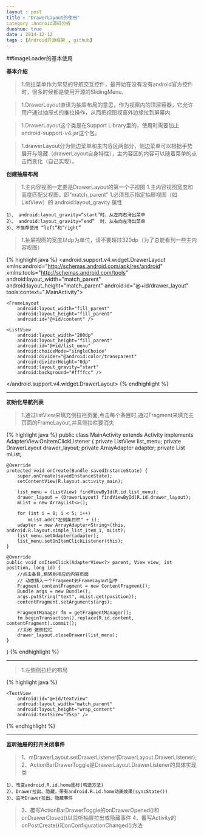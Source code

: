 ```yaml
---
layout : post
title : "DrawerLayout的使用"
category :Android源码分析
duoshuo: true
date : 2014-12-12
tags : [Android开源框架 , github]
---
```



##ImageLoader的基本使用

**基本介绍**

> 1.侧拉菜单作为常见的导航交互控件，最开始在没有没有android官方控件时，很多时候都是使用开源的SlidingMenu.

> 1.DrawerLayout直译为抽屉布局的意思，作为视窗内的顶层容器，它允许用户通过抽屉式的推拉操作，从而把视图视窗外边缘拉到屏幕内.

> 1.DrawerLayout这个类是在Support Library里的，使用时需要加上android-support-v4.jar这个包。

> 1.drawerLayout分为侧边菜单和主内容区两部分，侧边菜单可以根据手势展开与隐藏（drawerLayout自身特性），主内容区的内容可以随着菜单的点击而变化（自己实现）。

<!-- more -->

**创建抽屉布局**

> 1.主内容视图一定要是DrawerLayout的第一个子视图
> 1.主内容视图宽度和高度匹配父视图，即“match_parent”
> 1.必须显示指定抽屉视图（如ListView）的 android:layout_gravity 属性
>
	1）、 android:layout_gravity=“start”时，从左向右滑出菜单
 	2）、 android:layout_gravity=“end”  时，从右向左滑出菜单
	3）、不推荐使用 “left”和“right”

> 1.抽屉视图的宽度以dp为单位，请不要超过320dp（为了总能看到一些主内容视图）

{% highlight java %}
<android.support.v4.widget.DrawerLayout xmlns:android="http://schemas.android.com/apk/res/android"
    xmlns:tools="http://schemas.android.com/tools"
    android:layout_width="match_parent"
    android:layout_height="match_parent"
    android:id="@+id/drawer_layout"
    tools:context=".MainActivity">

    <FrameLayout
        android:layout_width="fill_parent"
        android:layout_height="fill_parent"
        android:id="@+id/content" />

   <!-- android:layout_gravity="start"从左向右滑出菜单
         android:layout_gravity="start"从右向左滑出菜单
   -->
    <ListView
        android:layout_width="200dp"
        android:layout_height="fill_parent"
        android:id="@+id/list_menu"
        android:choiceMode="singleChoice"
        android:divider="@android:color/transparent"
        android:dividerHeight="0dp"
        android:layout_gravity="start"
        android:background="#ffffcc" />
</android.support.v4.widget.DrawerLayout>
{% endhighlight %}

---


**初始化导航列表**

> 1.通过listView来填充侧拉栏页面,点击每个条目时,通过Fragment来填充主页面的FrameLayout,并且侧拉栏要消失

{% highlight java %}
public class MainActivity extends Activity implements AdapterView.OnItemClickListener {
    private ListView list_menu;
    private DrawerLayout drawer_layout;
    private ArrayAdapter adapter;
    private List<String> mList;

    @Override
    protected void onCreate(Bundle savedInstanceState) {
        super.onCreate(savedInstanceState);
        setContentView(R.layout.activity_main);

        list_menu = (ListView) findViewById(R.id.list_menu);
        drawer_layout = (DrawerLayout) findViewById(R.id.drawer_layout);
        mList = new ArrayList<>();

        for (int i = 0; i < 5; i++)
            mList.add("左侧条目栏" + i);
        adapter = new ArrayAdapter<String>(this, android.R.layout.simple_list_item_1, mList);
        list_menu.setAdapter(adapter);
        list_menu.setOnItemClickListener(this);
    }

    @Override
    public void onItemClick(AdapterView<?> parent, View view, int position, long id) {
        //点击条目,跳转到相应的内容页面
        // 动态插入一个Fragment到FrameLayout当中
        Fragment contentFragment = new ContentFragment();
        Bundle args = new Bundle();
        args.putString("text", mList.get(position));
        contentFragment.setArguments(args);

        FragmentManager fm = getFragmentManager();
        fm.beginTransaction().replace(R.id.content, contentFragment).commit();
        //关闭 做侧拉栏
        drawer_layout.closeDrawer(list_menu);
    }
}
{% endhighlight %}

---

> 1.左侧侧拉栏的布局

{% highlight java %}
<?xml version="1.0" encoding="utf-8"?>
<LinearLayout xmlns:android="http://schemas.android.com/apk/res/android"
    android:layout_width="match_parent"
    android:layout_height="match_parent"
    android:orientation="vertical" >

    <TextView
        android:id="@+id/textView"
        android:layout_width="match_parent"
        android:layout_height="wrap_content"
        android:textSize="25sp" />

</LinearLayout>
{% endhighlight %}

---

**监听抽屉的打开关闭事件**

> 1、mDrawerLayout.setDrawerListener(DrawerLayout.DrawerListener);
> 2、ActionBarDrawerToggle是DrawerLayout.DrawerListener的具体实现类
> 
	1）、改变android.R.id.home图标(构造方法)
	2）、Drawer拉出、隐藏，带有android.R.id.home动画效果(syncState())
	3）、监听Drawer拉出、隐藏事件

> 3、覆写ActionBarDrawerToggle的onDrawerOpened()和onDrawerClosed()以监听抽屉拉出或隐藏事件
> 4、覆写Activity的onPostCreate()和onConfigurationChanged()方法
